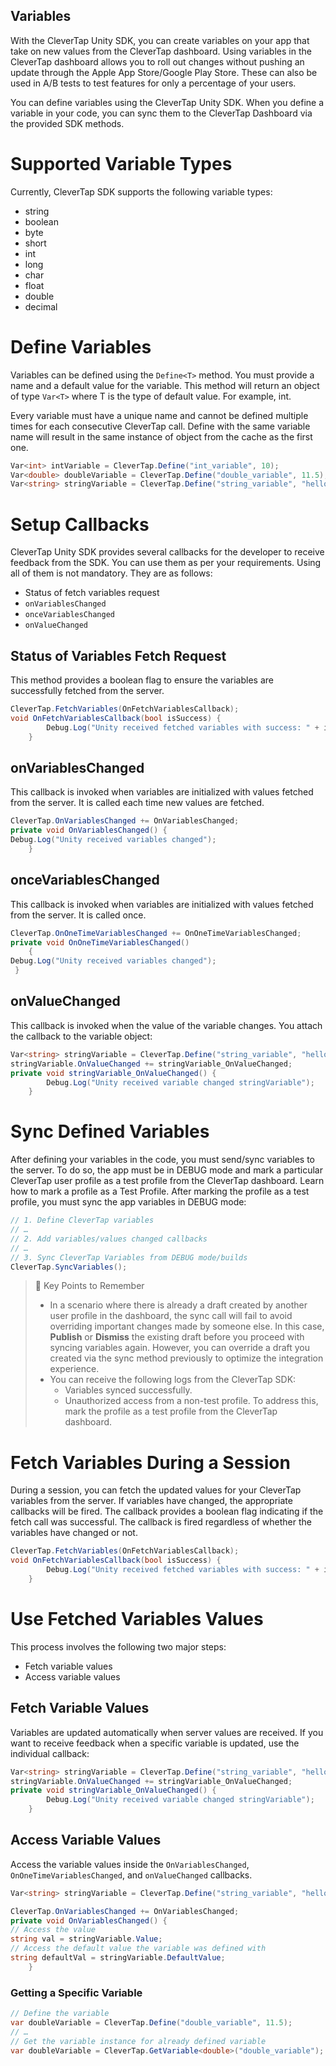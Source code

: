 ## Variables

With the CleverTap Unity SDK, you can create variables on your app that take on new values from the CleverTap dashboard. Using variables in the CleverTap dashboard allows you to roll out changes without pushing an update through the Apple App Store/Google Play Store. These can also be used in A/B tests to test features for only a percentage of your users.

You can define variables using the CleverTap Unity SDK. When you define a variable in your code, you can sync them to the CleverTap Dashboard via the provided SDK methods.

# Supported Variable Types

Currently, CleverTap SDK supports the following variable types:

- string
- boolean
- byte
- short
- int
- long
- char
- float
- double
- decimal

# Define Variables

Variables can be defined using the `Define<T>` method. You must provide a name and a default value for the variable. This method will return an object of type `Var<T>` where T is the type of default value. For example, int.

Every variable must have a unique name and cannot be defined multiple times for each consecutive CleverTap call. Define with the same variable name will result in the same instance of object from the cache as the first one.

```csharp
Var<int> intVariable = CleverTap.Define("int_variable", 10);  
Var<double> doubleVariable = CleverTap.Define("double_variable", 11.5);  
Var<string> stringVariable = CleverTap.Define("string_variable", "hello, world");
```

# Setup Callbacks

CleverTap Unity SDK provides several callbacks for the developer to receive feedback from the SDK. You can use them as per your requirements. Using all of them is not mandatory. They are as follows:

- Status of fetch variables request
- `onVariablesChanged`
- `onceVariablesChanged`
- `onValueChanged`

## Status of Variables Fetch Request

This method provides a boolean flag to ensure the variables are successfully fetched from the server.

```csharp
CleverTap.FetchVariables(OnFetchVariablesCallback);  
void OnFetchVariablesCallback(bool isSuccess) {  
        Debug.Log("Unity received fetched variables with success: " + isSuccess);  
    }
```

## onVariablesChanged

This callback is invoked when variables are initialized with values fetched from the server. It is called each time new values are fetched.

```csharp
CleverTap.OnVariablesChanged += OnVariablesChanged;  
private void OnVariablesChanged() {  
Debug.Log("Unity received variables changed");  
    }
```

## onceVariablesChanged

This callback is invoked when variables are initialized with values fetched from the server. It is called once.

```csharp
CleverTap.OnOneTimeVariablesChanged += OnOneTimeVariablesChanged;  
private void OnOneTimeVariablesChanged()  
    {  
Debug.Log("Unity received variables changed");  
 }
```

## onValueChanged

This callback is invoked when the value of the variable changes. You attach the callback to the variable object:

```csharp
Var<string> stringVariable = CleverTap.Define("string_variable", "hello, world");  
stringVariable.OnValueChanged += stringVariable_OnValueChanged;  
private void stringVariable_OnValueChanged() {  
        Debug.Log("Unity received variable changed stringVariable");  
    }
```

# Sync Defined Variables

After defining your variables in the code, you must send/sync variables to the server. To do so, the app must be in DEBUG mode and mark a particular CleverTap user profile as a test profile from the CleverTap dashboard. Learn how to mark a profile as a Test Profile. After marking the profile as a test profile, you must sync the app variables in DEBUG mode:

```csharp
// 1. Define CleverTap variables  
// …  
// 2. Add variables/values changed callbacks  
// …  
// 3. Sync CleverTap Variables from DEBUG mode/builds  
CleverTap.SyncVariables();
```

> 📘 Key Points to Remember
> 
> - In a scenario where there is already a draft created by another user profile in the dashboard, the sync call will fail to avoid overriding important changes made by someone else. In this case, **Publish** or **Dismiss** the existing draft before you proceed with syncing variables again. However, you can override a draft you created via the sync method previously to optimize the integration experience.
> - You can receive the following logs from the CleverTap SDK:
>   - Variables synced successfully.
>   - Unauthorized access from a non-test profile. To address this, mark the profile as a test profile from the CleverTap dashboard.

# Fetch Variables During a Session

During a session, you can fetch the updated values for your CleverTap variables from the server. If variables have changed, the appropriate callbacks will be fired. The callback provides a boolean flag indicating if the fetch call was successful. The callback is fired regardless of whether the variables have changed or not.

```csharp
CleverTap.FetchVariables(OnFetchVariablesCallback);  
void OnFetchVariablesCallback(bool isSuccess) {  
        Debug.Log("Unity received fetched variables with success: " + isSuccess);  
    }
```

# Use Fetched Variables Values

This process involves the following two major steps:

- Fetch variable values
- Access variable values

## Fetch Variable Values

Variables are updated automatically when server values are received. If you want to receive feedback when a specific variable is updated, use the individual callback:

```csharp
Var<string> stringVariable = CleverTap.Define("string_variable", "hello, world");  
stringVariable.OnValueChanged += stringVariable_OnValueChanged;  
private void stringVariable_OnValueChanged() {  
        Debug.Log("Unity received variable changed stringVariable");  
    }
```

## Access Variable Values

Access the variable values inside the `OnVariablesChanged`, `OnOneTimeVariablesChanged`, and `onValueChanged` callbacks.

```csharp
Var<string> stringVariable = CleverTap.Define("string_variable", "hello, world");

CleverTap.OnVariablesChanged += OnVariablesChanged;  
private void OnVariablesChanged() {  
// Access the value  
string val = stringVariable.Value;  
// Access the default value the variable was defined with  
string defaultVal = stringVariable.DefaultValue;  
    }
```

### Getting a Specific Variable

```csharp
// Define the variable  
var doubleVariable = CleverTap.Define("double_variable", 11.5);  
// …  
// Get the variable instance for already defined variable  
var doubleVariable = CleverTap.GetVariable<double>("double_variable");
```